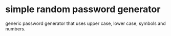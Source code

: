 # simple random password generator
generic password generator that uses upper case, lower case, symbols and numbers.
